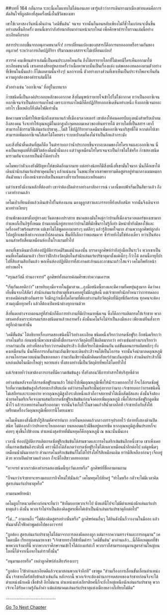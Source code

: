 ##บทที่ 164 กลั่นกรด
ระยะนี้เคโมแทบไม่ได้นอนเลย เขารู้แล้วว่าการเดินทางมาเมืองชายแดนคือการตัดสินใจที่ถูกต้องที่สุดครั้งหนึ่งในชีวิตของเขา


เขาใช้เวลาสองวันหนึ่งคืนอ่าน ‘เคมีขั้นต้น’ จนจบ จากนั้นก็นอนหลับเพียงไม่กี่ชั่วโมงก่อนจะตื่นขึ้นอย่างสดชื่นอีกครั้ง ตอนนี้เขากำลังย้อนกลับมาอ่านหน้าแรกใหม่ เพื่อศึกษาตำราโบราณเล่มนี้อย่างละเอียดอีกรอบ


สสารประกอบขึ้นจากอนุภาคขนาดจิ๋ว! การเปลี่ยนแปลงของสสารก็คือการแยกออกหรือรวมกันของอนุภาค! ระหว่างการเกิดปฏิกิริยา ปริมาณของสสารจะไม่เปลี่ยนแปลง!


สวรรค์ คนเขียนตำราเล่มนี้เป็นคนประเภทไหนกัน ถึงได้บรรยายโลกที่ไม่เคยมีใครเห็นออกมาได้ละเอียดขนาดนี้ เขาเคยสงสัยอยู่หลายครั้งว่าเนื้อหาพวกนั้นเป็นเรื่องแต่ง แต่พอลองทดลองตามตัวอย่างที่เขียนในนั้นแล้ว ก็ได้ผลตามนั้นจริงๆ! นอกจากนี้ ตัวอย่างบางส่วนที่เขาเห็นเป็นประจำก็พอจะยืนยันความถูกต้องของตำราเล่มนี้ได้


ตัวอย่างเช่น ‘ออกซิเจน’ ที่อยู่ในบทแรก


ก๊าซชนิดนี้เป็นองค์ประกอบหลักของอากาศ สิ่งที่มนุษย์เราหายใจเข้าไปไม่ใช่อากาศ ทว่าเป็นออกซิเจน ออกซิเจนจำเป็นต่อการเผาไหม้ เพราะการเผาไหม้ก็คือปฏิกิริยาออกซิเดชันอย่างหนึ่ง ยิ่งออกซิเจนเยอะเท่าไร เชื้อเพลิงก็ยิ่งติดไฟดีเท่านั้น


ข้อความพวกนี้ทำให้เขานึกถึงเตาเผาแก้วที่เมืองเรดวอเตอร์ เขาต้องให้คนคอยบีบถุงหนังสำหรับเป่าลมถึงสองคน จึงจะทำให้อุณหภูมิในเตาสูงถึงจุดหลอมเหลวของหินทรายได้ ตราบใดที่เป็นสสาร เขาก็สามารถใช้กรรมวิธีเล่นแร่แปรธาตุ...ไม่สิ ใช้ปฏิกิริยาทางเคมีมาเพิ่มออกซิเจนบริสุทธิ์ได้ หากต่อไปเขาสามารถเพิ่มออกซิเจนใส่เตาได้โดยตรง ระบบเป่าลมก็คงไม่จำเป็นอีกแล้วกระมัง


และสิ่งที่น่าตื่นเต้นที่สุดก็คือ ในตำราบอกว่าน้ำประกอบขึ้นจากอะตอมของไฮโดรเจนและออกซิเจน นี่คงเป็นเหตุผลที่สิ่งมีชีวิตต้องดื่มน้ำนั่นเอง แต่ว่าดูเหมือนไฮโดรเจนจะเป็นก๊าซไม่ใช่หรือ ก๊าซสองชนิดมารวมกันจะกลายเป็นน้ำได้อย่างไร


เคโมพบว่าตัวเองยังมีปัญหาให้ขบคิดอีกมากมาย แต่อย่างน้อยก็มีสิ่งหนึ่งที่เขามั่นใจมาก นั่นก็คือเขาได้เดินนำนักเล่นแร่แปรธาตุคนอื่นๆ แล้วแน่นอน ในขณะที่พวกเขาพยายามคิดสูตรอยู่ท่ามกลางเมฆหมอกอันมัวหนา เบื้องหน้าเขากลับเป็นหนทางที่ราบเรียบและเหยียดตรง


แต่ว่าเขายังมีงานหลักที่ต้องทำ เขาจำต้องปิดตำราอย่างอาลัยอาวรณ์ เวลานี้ขอบฟ้าเริ่มเป็นสีขาวแล้ว ถึงเวลาทำงานแล้ว


เคโมเป่าเทียนดับแล้วเดินเข้าไปในห้องนอน มองดูลูกสาวและภรรยาที่ยังหลับสนิท จากนั้นจึงเดินจากมาอย่างเงียบๆ


บ้านพักของเขาตั้งอยู่ทางตะวันตกของปราสาท ขนาดของมันใหญ่กว่าบ้านที่เมืองเรดวอเตอร์ของเขามาก กำแพงก็เป็นอิฐทั้งหมด บ้านแบบนี้อยู่สบายกว่าบ้านไม้ที่มักขึ้นราไม่รู้กี่เท่า มิหนำซ้ำยังมีของใช้และเครื่องครัวพร้อมสรรพ แม้เขาไม่ได้พูดออกมาตรงๆ แต่ลึกๆ แล้วรู้สึกพอใจมาก ส่วนพวกลูกศิษย์ถูกส่งไปอยู่อีกเขตซึ่งห่างจากเขาไปสองถนน พื้นที่ก็เล็กกว่าพอสมควร ซ้ำร้ายยังไม่ใช่ห้องเดี่ยว ทว่าเป็นห้องนอนสำหรับสี่คนเหมือนห้องในโรงแรมทั่วไป


ตอนที่เขาเดินมาถึงห้องปฏิบัติการเคมีริมแม่น้ำแดงนั้น บรรดาลูกศิษย์กำลังยุ่งมือเป็นระวิง พวกเขาเป็นคนที่เคโมคัดมาแล้ว เรียกว่าฝึกล้างวัตถุดิบในสำนักเล่นแร่แปร่ธาตุมาตั้งแต่เด็กๆ ก็ว่าได้ ตอนนี้อายุก็ปาไปยี่สิบสามสิบกันแล้ว พอเห็นห้องปฏิบัติการที่สะอาดสะอ้านและภาชนะแก้วใสแจ๋ว เคโมก็พยักหน้าอย่างพอใจ


“อรุณสวัสดิ์ ท่านอาจารย์” ลูกศิษย์ทั้งหลายค้อมศีรษะทำความเคารพ


“เริ่มกันเลยดีกว่า” เขาหยิบถุงมือจากในตู้มาสวม...ถุงมือชนิดนี้บางและมีความยืดหยุ่นสูงมาก คิดว่าคงเย็บขึ้นจากไส้สัตว์ สำนักเล่นแร่แปรธาตุที่เขาเคยอยู่ไม่มีกฎข้อนี้ แต่เจ้าชายย้ำนักย้ำหนาว่าการทดลองทางเคมีค่อนข้างอันตราย จึงมีกฎว่าเมื่อใดก็ตามที่ต้องทำงานกับวัตถุดิบที่มีฤทธิ์กัดกร่อน ทุกคนจะต้องสวมถุงมือทุกครั้ง แล้วก็ต้องเปิดหน้าต่างทุกบานด้วย


สิ่งที่แตกต่างจากตอนอยู่ที่สำนักก็คือการทำงานที่มีเป้าหมายชัดเจน ซึ่งก็คือการผลิตกรดให้เจ้าชาย พวกเขาเคยสังเคราะห์กรดแร่สองชนิดมาแล้วหลายครั้ง ดังนั้นเคโมจึงไม่จำเป็นลงมือเอง เพียงแต่ยืนสั่งการอยู่อีกด้านเท่านั้น


‘เคมีขั้นต้น’ ได้อธิบายเรื่องกรดสองชนิดนี้ไว้อย่างละเอียด ชนิดหนึ่งเรียกว่ากรดซัลฟูริก อีกชนิดเรียกว่ากรดไนตริก ก่อนหน้านี้พวกเขามักตั้งชื่อกรดจากวัตถุดิบที่ใช้ผลิตมากกว่า อย่างเช่นอย่างแรกเรียกว่ากรดกำมะถัน อย่างที่สองเรียกว่ากรดดินประสิว ถึงชื่อเรียกไม่เหมือนกัน แต่ขั้นตอนการผลิตหลักๆ ยังคงเหมือนกัน นั่นก็คือการกลั่นกำมะถันเขียวและดินประสิวจนได้เป็นไอกรด จากนั้นจึงนำมาลดอุณหภูมิลงจนไอกรดควบแน่นเป็นของเหลว กำมะถันเขียวนั้นมักติดมากับแร่กำมะถันอยู่แล้ว ส่วนดินประสิวก็มีแหล่งผลิตในเมืองใหญ่ๆ หลายแห่ง ทั้งสองอย่างนี้เป็นวัตถุดิบที่พบได้โดยทั่วไป


แต่เจ้าชายย้ำว่าเขาต้องการกรดที่มีความเข้มข้นสูง ทั้งยังสอนวิธีการทำสารให้บริสุทธิ์ด้วย


อย่างเช่นหลังจากได้กรดซัลฟูริกมาแล้ว ให้นำไปเพิ่มอุณหภูมิเพื่อให้น้ำระเหยออกไป ก็จะได้กรดซัลฟูริกที่ความเข้มข้นสูงถึงร้อยละเก้าสิบแปด แต่ว่ากรดไนตริกนั้นยุ่งยากกว่ามาก เจ้าชายบอกว่ากรดชนิดนี้ไม่เสถียรและระเหยง่าย หากอุณหภูมิสูงถึงระดับหนึ่งแล้วก็อาจสลายตัวได้เมื่อสัมผัสแสง ดังนั้นจึงต้องนำกรดไนตริกเจือจางมาผสมกับกรดซัลฟูริกเข้มข้นก่อนจึงค่อยเพิ่มอุณหภูมิ เพื่อให้กรดซัลฟูริกดูดซึมน้ำไว้ แล้วระเหยกรดไนตริกออกมา จากนั้นจึงเก็บไว้ในขวดแก้วสีน้ำตาลอีกที เจ้าชายถึงกับสั่งให้เตรียมเครื่องวัดอุณหภูมิเพื่อการนี้โดยเฉพาะ


เคโมเห็นของสิ่งนี้เข้าก็รู้สึกมหัศจรรย์มาก ภายในหลอดแก้วกลวงบรรจุปรอทไว้ ปลายทั้งสองด้านปิดสนิท ไม่ต้องกลัวว่าปรอทจะไหลออกมา บนหลอดแก้วมีขีดอยู่หลายขีด หากอุณหภูมิสูงขึ้นปรอทก็จะค่อยๆ พุ่งขึ้นไปข้างบน ตำแหน่งสุดท้ายที่มันหยุดก็คืออุณหภูมิ ณ ขณะนั้นนั่นเอง


เวลานี้ ห้องปฏิบัติการผลิตกรดซัลฟูริกเข้มข้นได้สามขวดและกรดไนตริกเข้มข้นอีกหนึ่งขวด เขาเพิ่งเคยเห็นกรดเข้มข้นถึงระดับนี้ คราวนี้ถึงได้สังเกตว่ากรดซัลฟูริกไม่ได้เหลวเหมือนน้ำอีกต่อไป แต่ดูหนืดๆ เหมือนน้ำมันมากกว่า ส่วนกรดไนตริกเข้มข้นก็ไม่ได้โปร่งใสไร้สีเหมือนเดิม ทว่ามีสีเหลืองอ่อนๆ เจืออยู่ด้วย หากเปิดฝาขวดแก้วออก ก็จะมีไอสีขาวลอยออกมา


“อาจารย์ พวกเราต้องทำกรดสองชนิดนี้ทุกวันเลยหรือ” ลูกศิษย์ที่ชื่ออามอนถาม


“ก็จนกว่าเจ้าชายจะทรงมอบภารกิจใหม่ให้นั่นล่ะ” เคโมหยุดไปสักครู่ “ทำไมหรือ กลัวจะไม่มีเวลาคิดสูตรเล่นแร่แปรธาตุหรือ”


อามอนพยักหน้า


เคโมลูบไรหนวดที่คางก่อนจะยิ้มว่า “ข้าลืมบอกพวกเจ้าไป นับแต่นี้ไปจะไม่มีตำแหน่งนักเล่นแร่แปรธาตุแล้ว ดังนั้น พวกเจ้าไม่จำเป็นต้องคิดสูตรเพื่อไต่เต้าเป็นนักเล่นแร่แปรธาตุอีกต่อไป”


“ไม่...” อามอนอึ้ง “ไม่ต้องคิดสูตรอย่างนั้นหรือ” ลูกศิษย์คนอื่นๆ ได้ยินดังนั้นก็วางงานในมือลง แล้วหันมาตั้งใจฟังคำพูดต่อไปของอาจารย์


“ถูกต้อง สูตรเล่นแร่แปรธาตุไม่ได้มาจากการลองผิดลองถูก แต่มาจากความทรงจำและการอนุมาน” เคโมตบมือ เรียกทุกคนมาหาเขา “เจ้าชายทรงให้ข้ายืมตำรา ‘เคมีขั้นต้น’ มาอ่านแล้ว...นี่ก็คือเหตุผลที่ข้าพาพวกเจ้ามาที่นี่ หากพวกเราศึกษาจนเข้าใจได้ถ่องแท้ล่ะก็ พวกเราก็สามารถอนุมานสูตรส่วนใหญ่บนโลกนี้ได้จากเนื้อหาในตำราทั้งนั้น”


“อนุมานเอาหรือ” เหล่าลูกศิษย์ส่งเสียงร้องเบาๆ


“ถูกต้อง ไว้ข้าอ่านละเอียดดีแล้วจะมาสอนพวกเจ้าอีกที” เขาพูด “ส่วนเรื่องการเลื่อนขั้นเลื่อนตำแหน่งนั้น เจ้าชายก็ตรัสกับข้าแล้วเช่นกัน หลังจากนี้ พวกเจ้าจะต้องผ่านการทดสอบของเจ้าชายก่อนจึงจะได้ตำแหน่งนักเคมี เชื่อข้าสิ อีกไม่นาน ตำแหน่งแห่งเกียรติยศนี้ก็จะยิ่งใหญ่เหนือนักเล่นแร่แปรธาตุ พวกเจ้าจะได้รับความรู้อันล้ำค่า แม้แต่สมาคมเล่นแร่แปรธาตุแห่งเมืองหลวงก็เทียบไม่ติด”


........................................


[Go To Next Chapter]( ./77.md)